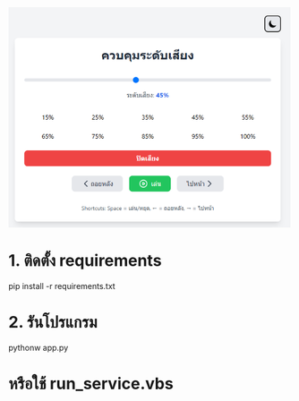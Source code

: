 ![screenshot](Screenshot_1.png)
# 1. ติดตั้ง requirements
pip install -r requirements.txt

# 2. รันโปรแกรม
pythonw app.py
# หรือใช้ run_service.vbs
